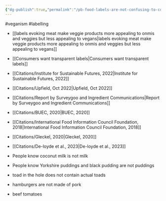 ```yaml
---
{"dg-publish":true,"permalink":"/pb-food-labels-are-not-confusing-to-consumers/","tags":["#veganism","#labelling"],"created":"2025-10-23T17:42:47.493+01:00","updated":"2025-10-23T18:06:08.720+01:00"}
---
```


#veganism #labelling 

- [[labels evoking meat make veggie products more appealing to onmis and veggies but less appealing to vegans\|labels evoking meat make veggie products more appealing to onmis and veggies but less appealing to vegans]]
- [[Consumers want transparent labels\|Consumers want transparent labels]]

- [[Citations/Institute for Sustainable Futures, 2022\|Institute for Sustainable Futures, 2022]]
- [[Citations/Upfield, Oct 2022\|Upfield, Oct 2022]]
- [[Citations/Report by Surveygoo and Ingredient Communications\|Report by Surveygoo and Ingredient Communications]] 
- [[Citations/BUEC, 2020\|BUEC, 2020]]
- [[Citations/International Food Information Council Foundation, 2018\|International Food Information Council Foundation, 2018]] 
- [[Citations/Gleckel, 2020\|Gleckel, 2020]] 
- [[Citations/De-loyde et al., 2023\|De-loyde et al., 2023]] 

- People know coconut milk is not milk
- People know Yorkshire puddings and black pudding are not puddings
- toad in the hole does not contain actual toads
- hamburgers are not made of pork
- beef tomatoes 